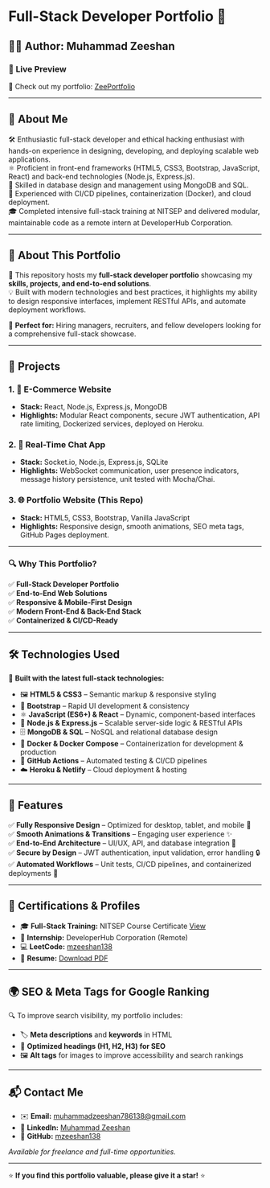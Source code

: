 # Full-Stack Developer Portfolio 🌟

## 👨‍💻 Author: Muhammad Zeeshan

### 🚀 Live Preview

🔗 Check out my portfolio: [ZeePortfolio](https://mzeeshan138.github.io/ZeePortfolio/)

---

## 🙋 About Me

🛠️ Enthusiastic full-stack developer and ethical hacking enthusiast with hands-on experience in designing, developing, and deploying scalable web applications.  
⚛️ Proficient in front-end frameworks (HTML5, CSS3, Bootstrap, JavaScript, React) and back-end technologies (Node.js, Express.js).  
💾 Skilled in database design and management using MongoDB and SQL.  
🐳 Experienced with CI/CD pipelines, containerization (Docker), and cloud deployment.  
🎓 Completed intensive full-stack training at NITSEP and delivered modular, maintainable code as a remote intern at DeveloperHub Corporation.

---

## 📌 About This Portfolio

📂 This repository hosts my **full-stack developer portfolio** showcasing my **skills, projects, and end-to-end solutions**.  
💡 Built with modern technologies and best practices, it highlights my ability to design responsive interfaces, implement RESTful APIs, and automate deployment workflows.

🔹 **Perfect for:** Hiring managers, recruiters, and fellow developers looking for a comprehensive full-stack showcase.

---

## 🚀 Projects

### 1. 🛒 E-Commerce Website

- **Stack:** React, Node.js, Express.js, MongoDB
- **Highlights:** Modular React components, secure JWT authentication, API rate limiting, Dockerized services, deployed on Heroku.

### 2. 💬 Real-Time Chat App

- **Stack:** Socket.io, Node.js, Express.js, SQLite
- **Highlights:** WebSocket communication, user presence indicators, message history persistence, unit tested with Mocha/Chai.

### 3. 🌐 Portfolio Website (This Repo)

- **Stack:** HTML5, CSS3, Bootstrap, Vanilla JavaScript
- **Highlights:** Responsive design, smooth animations, SEO meta tags, GitHub Pages deployment.

---

### 🔍 Why This Portfolio?

✅ **Full-Stack Developer Portfolio**  
✅ **End-to-End Web Solutions**  
✅ **Responsive & Mobile-First Design**  
✅ **Modern Front-End & Back-End Stack**  
✅ **Containerized & CI/CD-Ready**

---

## 🛠️ Technologies Used

🚀 **Built with the latest full-stack technologies:**

- 🖼️ **HTML5 & CSS3** – Semantic markup & responsive styling
- 🎨 **Bootstrap** – Rapid UI development & consistency
- ⚛️ **JavaScript (ES6+) & React** – Dynamic, component-based interfaces
- 🚂 **Node.js & Express.js** – Scalable server-side logic & RESTful APIs
- 🗄️ **MongoDB & SQL** – NoSQL and relational database design
- 🐳 **Docker & Docker Compose** – Containerization for development & production
- 🤖 **GitHub Actions** – Automated testing & CI/CD pipelines
- ☁️ **Heroku & Netlify** – Cloud deployment & hosting

---

## 📂 Features

✅ **Fully Responsive Design** – Optimized for desktop, tablet, and mobile 📱  
✅ **Smooth Animations & Transitions** – Engaging user experience ✨  
✅ **End-to-End Architecture** – UI/UX, API, and database integration 💼  
✅ **Secure by Design** – JWT authentication, input validation, error handling 🔒  
✅ **Automated Workflows** – Unit tests, CI/CD pipelines, and containerized deployments 🚀

---

## 📜 Certifications & Profiles

- 🎓 **Full-Stack Training:** NITSEP Course Certificate [View](https://portal.nitsep.pk/course-certificate/d612342145)
- 🏅 **Internship:** DeveloperHub Corporation (Remote)
- 💻 **LeetCode:** [mzeeshan138](https://leetcode.com/mzeeshan138/)
- 📄 **Resume:** [Download PDF](assets/Zeeshan_Resume.pdf)

---

## 🌍 SEO & Meta Tags for Google Ranking

🔍 To improve search visibility, my portfolio includes:

- 🏷️ **Meta descriptions** and **keywords** in HTML
- 📰 **Optimized headings (H1, H2, H3) for SEO**
- 🖼️ **Alt tags** for images to improve accessibility and search rankings

---

## 📬 Contact Me

- ✉️ **Email:** muhammadzeeshan786138@gmail.com
- 🔗 **LinkedIn:** [Muhammad Zeeshan](https://www.linkedin.com/in/muhammad-zeeshan-087584306/)
- 🐙 **GitHub:** [mzeeshan138](https://github.com/mzeeshan138)

_Available for freelance and full-time opportunities._

---

⭐ **If you find this portfolio valuable, please give it a star!** ⭐
